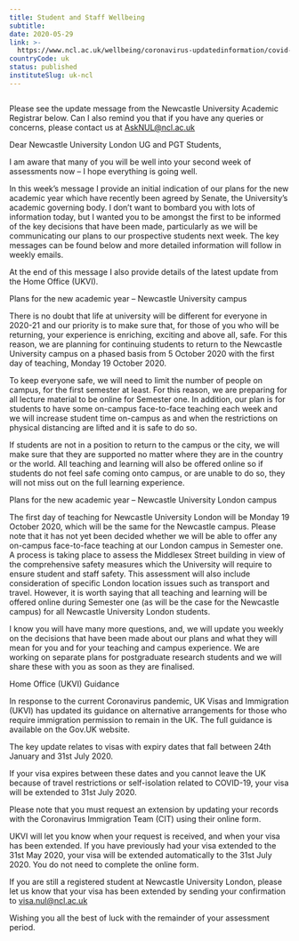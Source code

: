 ```yaml
---
title: Student and Staff Wellbeing
subtitle: 
date: 2020-05-29
link: >-
  https://www.ncl.ac.uk/wellbeing/coronavirus-updatedinformation/covid-19update-28may2020-london/
countryCode: uk
status: published
instituteSlug: uk-ncl
---
```

![]()

Please see the update message from the Newcastle University Academic Registrar below. Can I also remind you that if you have any queries or concerns, please contact us at AskNUL@ncl.ac.uk

Dear Newcastle University London UG and PGT Students,

I am aware that many of you will be well into your second week of assessments now – I hope everything is going well.

In this week’s message I provide an initial indication of our plans for the new academic year which have recently been agreed by Senate, the University’s academic governing body. I don’t want to bombard you with lots of information today, but I wanted you to be amongst the first to be informed of the key decisions that have been made, particularly as we will be communicating our plans to our prospective students next week. The key messages can be found below and more detailed information will follow in weekly emails.

At the end of this message I also provide details of the latest update from the Home Office (UKVI).

Plans for the new academic year – Newcastle University campus

There is no doubt that life at university will be different for everyone in 2020-21 and our priority is to make sure that, for those of you who will be returning, your experience is enriching, exciting and above all, safe. For this reason, we are planning for continuing students to return to the Newcastle University campus on a phased basis from 5 October 2020 with the first day of teaching, Monday 19 October 2020.

To keep everyone safe, we will need to limit the number of people on campus, for the first semester at least. For this reason, we are preparing for all lecture material to be online for Semester one. In addition, our plan is for students to have some on-campus face-to-face teaching each week and we will increase student time on-campus as and when the restrictions on physical distancing are lifted and it is safe to do so.

If students are not in a position to return to the campus or the city, we will make sure that they are supported no matter where they are in the country or the world. All teaching and learning will also be offered online so if students do not feel safe coming onto campus, or are unable to do so, they will not miss out on the full learning experience.

Plans for the new academic year – Newcastle University London campus

The first day of teaching for Newcastle University London will be Monday 19 October 2020, which will be the same for the Newcastle campus. Please note that it has not yet been decided whether we will be able to offer any on-campus face-to-face teaching at our London campus in Semester one. A process is taking place to assess the Middlesex Street building in view of the comprehensive safety measures which the University will require to ensure student and staff safety. This assessment will also include consideration of specific London location issues such as transport and travel. However, it is worth saying that all teaching and learning will be offered online during Semester one (as will be the case for the Newcastle campus) for all Newcastle University London students.

I know you will have many more questions, and, we will update you weekly on the decisions that have been made about our plans and what they will mean for you and for your teaching and campus experience. We are working on separate plans for postgraduate research students and we will share these with you as soon as they are finalised.

Home Office (UKVI) Guidance

In response to the current Coronavirus pandemic, UK Visas and Immigration (UKVI) has updated its guidance on alternative arrangements for those who require immigration permission to remain in the UK. The full guidance is available on the Gov.UK website.

The key update relates to visas with expiry dates that fall between 24th January and 31st July 2020.

If your visa expires between these dates and you cannot leave the UK because of travel restrictions or self-isolation related to COVID-19, your visa will be extended to 31st July 2020.

Please note that you must request an extension by updating your records with the Coronavirus Immigration Team (CIT) using their online form.

UKVI will let you know when your request is received, and when your visa has been extended. If you have previously had your visa extended to the 31st May 2020, your visa will be extended automatically to the 31st July 2020. You do not need to complete the online form.

If you are still a registered student at Newcastle University London, please let us know that your visa has been extended by sending your confirmation to visa.nul@ncl.ac.uk

Wishing you all the best of luck with the remainder of your assessment period.